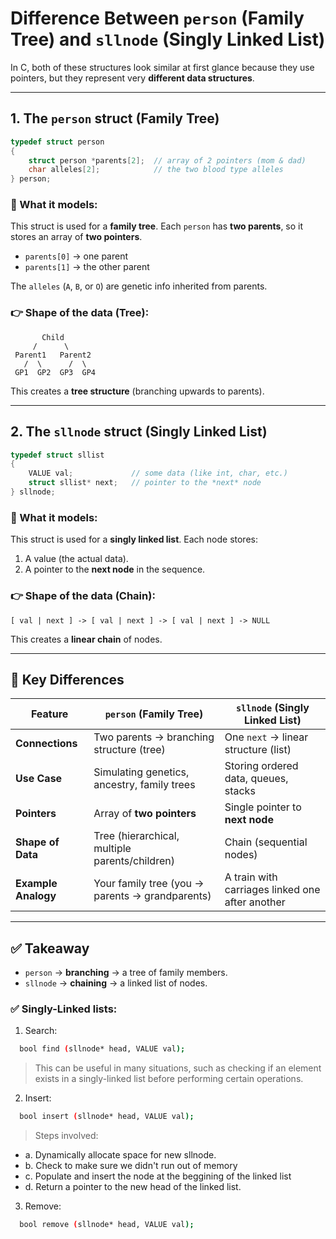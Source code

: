 # Difference Between `person` (Family Tree) and `sllnode` (Singly Linked List)

In C, both of these structures look similar at first glance because they use pointers, but they represent very **different data structures**.

---

## 1. The `person` struct (Family Tree)

```c
typedef struct person
{
    struct person *parents[2];  // array of 2 pointers (mom & dad)
    char alleles[2];            // the two blood type alleles
} person;
```

### 🔹 What it models:
This struct is used for a **family tree**.
Each `person` has **two parents**, so it stores an array of **two pointers**.

- `parents[0]` → one parent
- `parents[1]` → the other parent

The `alleles` (`A`, `B`, or `O`) are genetic info inherited from parents.

### 👉 Shape of the data (Tree):
```
       Child
     /      \
 Parent1   Parent2
   /  \      /  \
 GP1  GP2  GP3  GP4
```

This creates a **tree structure** (branching upwards to parents).

---

## 2. The `sllnode` struct (Singly Linked List)

```c
typedef struct sllist
{
    VALUE val;             // some data (like int, char, etc.)
    struct sllist* next;   // pointer to the *next* node
} sllnode;
```

### 🔹 What it models:
This struct is used for a **singly linked list**.
Each node stores:

1. A value (the actual data).
2. A pointer to the **next node** in the sequence.

### 👉 Shape of the data (Chain):
```
[ val | next ] -> [ val | next ] -> [ val | next ] -> NULL
```

This creates a **linear chain** of nodes.

---

## 🚨 Key Differences

| Feature                  | `person` (Family Tree)                         | `sllnode` (Singly Linked List) |
|--------------------------|------------------------------------------------|--------------------------------|
| **Connections**          | Two parents → branching structure (tree)       | One `next` → linear structure (list) |
| **Use Case**             | Simulating genetics, ancestry, family trees    | Storing ordered data, queues, stacks |
| **Pointers**             | Array of **two pointers**                      | Single pointer to **next node** |
| **Shape of Data**        | Tree (hierarchical, multiple parents/children) | Chain (sequential nodes) |
| **Example Analogy**      | Your family tree (you → parents → grandparents) | A train with carriages linked one after another |

---

## ✅ Takeaway

- `person` → **branching** → a tree of family members.
- `sllnode` → **chaining** → a linked list of nodes.

### ✅ Singly-Linked lists:

1. Search:

```bash
  bool find (sllnode* head, VALUE val);
```

> This can be useful in many situations, such as checking if an element exists in a singly-linked list before  performing certain operations.

2. Insert:
```bash
  bool insert (sllnode* head, VALUE val);
```
> Steps involved:
- a. Dynamically allocate space for new sllnode.
- b. Check to make sure we didn't run out of memory
- c. Populate and insert the node at the beggining of the linked list
- d. Return a pointer to the new head of the linked list.


3. Remove:
```bash
  bool remove (sllnode* head, VALUE val);
```
